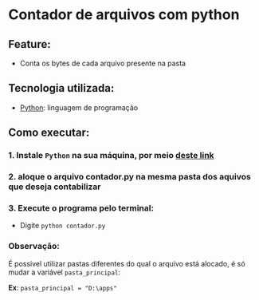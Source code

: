 # Contador de arquivos com python

## Feature:
* Conta os bytes de cada arquivo presente na pasta

## Tecnologia utilizada:

* [Python](https://www.python.org/): linguagem de programação

## Como executar:

### **1. Instale `Python` na sua máquina, por meio [deste link](https://www.python.org/)**

### **2. aloque o arquivo contador.py na mesma pasta dos aquivos que deseja contabilizar**

### **3. Execute o programa pelo terminal:**
* Digite `python contador.py`

### Observação:
É possivel utilizar pastas diferentes do qual o arquivo está alocado, é só mudar a variável `pasta_principal`:

**Ex**: `pasta_principal = "D:\apps"`
